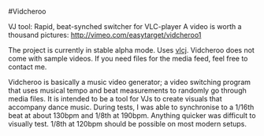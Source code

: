 #Vidcheroo

VJ tool: Rapid, beat-synched switcher for VLC-player
A video is worth a thousand pictures: http://vimeo.com/easytarget/vidcheroo1

The project is currently in stable alpha mode.
Uses <a href="https://github.com/caprica/vlcj" target="_blank">vlcj</a>.
Vidcheroo does not come with sample videos. If you need files for the media feed, feel free to contact me.

Vidcheroo is basically a music video generator; a video switching program that uses musical tempo and beat measurements to randomly go through media files. It is intended to be a tool for VJs to create visuals that accompany dance music.
During tests, I was able to synchronise to a 1/16th beat at about 130bpm and 1/8th at 190bpm. Anything quicker was difficult to visually test. 1/8th at 120bpm should be possible on most modern setups.
